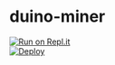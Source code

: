# duino-miner
[![Run on Repl.it](https://repl.it/badge/github/TheWoozoo12/duino-miner)](https://repl.it/github/TheWoozoo12/duino-miner)<br>
[![Deploy](https://www.herokucdn.com/deploy/button.svg)](https://heroku.com/deploy?template=https://github.com/TheWoozoo12/duino-miner)
